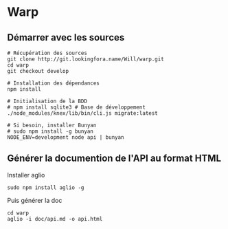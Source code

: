Warp
====

Démarrer avec les sources
-------------------------

```
# Récupération des sources
git clone http://git.lookingfora.name/Will/warp.git
cd warp
git checkout develop

# Installation des dépendances
npm install

# Initialisation de la BDD
# npm install sqlite3 # Base de développement
./node_modules/knex/lib/bin/cli.js migrate:latest

# Si besoin, installer Bunyan
# sudo npm install -g bunyan
NODE_ENV=development node api | bunyan
```

Générer la documention de l'API au format HTML
----------------------------------------------

Installer aglio
```
sudo npm install aglio -g
```

Puis générer la doc
```
cd warp
aglio -i doc/api.md -o api.html
```
